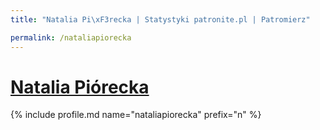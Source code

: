 ```yaml
---
title: "Natalia Pi\xF3recka | Statystyki patronite.pl | Patromierz"

permalink: /nataliapiorecka
---
```


# [Natalia Piórecka](https://patronite.pl/nataliapiorecka)

{% include profile.md name="nataliapiorecka" prefix="n" %}
